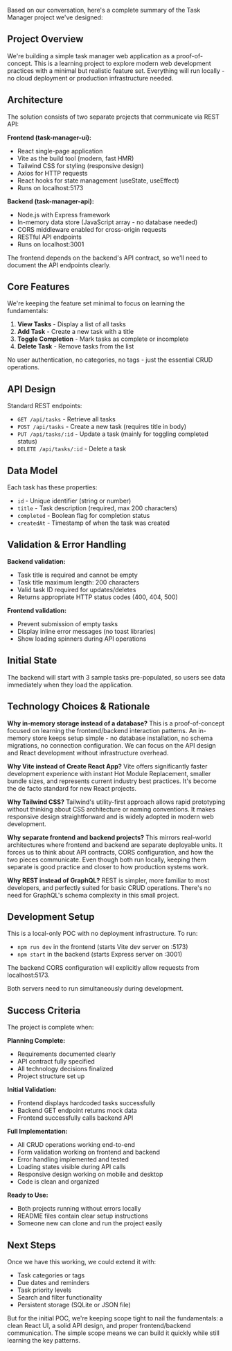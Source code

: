 Based on our conversation, here's a complete summary of the Task Manager project we've designed:

## Project Overview

We're building a simple task manager web application as a proof-of-concept. This is a learning project to explore modern web development practices with a minimal but realistic feature set. Everything will run locally - no cloud deployment or production infrastructure needed.

## Architecture

The solution consists of two separate projects that communicate via REST API:

**Frontend (task-manager-ui):**
- React single-page application
- Vite as the build tool (modern, fast HMR)
- Tailwind CSS for styling (responsive design)
- Axios for HTTP requests
- React hooks for state management (useState, useEffect)
- Runs on localhost:5173

**Backend (task-manager-api):**
- Node.js with Express framework
- In-memory data store (JavaScript array - no database needed)
- CORS middleware enabled for cross-origin requests
- RESTful API endpoints
- Runs on localhost:3001

The frontend depends on the backend's API contract, so we'll need to document the API endpoints clearly.

## Core Features

We're keeping the feature set minimal to focus on learning the fundamentals:

1. **View Tasks** - Display a list of all tasks
2. **Add Task** - Create a new task with a title
3. **Toggle Completion** - Mark tasks as complete or incomplete
4. **Delete Task** - Remove tasks from the list

No user authentication, no categories, no tags - just the essential CRUD operations.

## API Design

Standard REST endpoints:

- `GET /api/tasks` - Retrieve all tasks
- `POST /api/tasks` - Create a new task (requires title in body)
- `PUT /api/tasks/:id` - Update a task (mainly for toggling completed status)
- `DELETE /api/tasks/:id` - Delete a task

## Data Model

Each task has these properties:
- `id` - Unique identifier (string or number)
- `title` - Task description (required, max 200 characters)
- `completed` - Boolean flag for completion status
- `createdAt` - Timestamp of when the task was created

## Validation & Error Handling

**Backend validation:**
- Task title is required and cannot be empty
- Task title maximum length: 200 characters
- Valid task ID required for updates/deletes
- Returns appropriate HTTP status codes (400, 404, 500)

**Frontend validation:**
- Prevent submission of empty tasks
- Display inline error messages (no toast libraries)
- Show loading spinners during API operations

## Initial State

The backend will start with 3 sample tasks pre-populated, so users see data immediately when they load the application.

## Technology Choices & Rationale

**Why in-memory storage instead of a database?**
This is a proof-of-concept focused on learning the frontend/backend interaction patterns. An in-memory store keeps setup simple - no database installation, no schema migrations, no connection configuration. We can focus on the API design and React development without infrastructure overhead.

**Why Vite instead of Create React App?**
Vite offers significantly faster development experience with instant Hot Module Replacement, smaller bundle sizes, and represents current industry best practices. It's become the de facto standard for new React projects.

**Why Tailwind CSS?**
Tailwind's utility-first approach allows rapid prototyping without thinking about CSS architecture or naming conventions. It makes responsive design straightforward and is widely adopted in modern web development.

**Why separate frontend and backend projects?**
This mirrors real-world architectures where frontend and backend are separate deployable units. It forces us to think about API contracts, CORS configuration, and how the two pieces communicate. Even though both run locally, keeping them separate is good practice and closer to how production systems work.

**Why REST instead of GraphQL?**
REST is simpler, more familiar to most developers, and perfectly suited for basic CRUD operations. There's no need for GraphQL's schema complexity in this small project.

## Development Setup

This is a local-only POC with no deployment infrastructure. To run:
- `npm run dev` in the frontend (starts Vite dev server on :5173)
- `npm start` in the backend (starts Express server on :3001)

The backend CORS configuration will explicitly allow requests from localhost:5173.

Both servers need to run simultaneously during development.

## Success Criteria

The project is complete when:

**Planning Complete:**
- Requirements documented clearly
- API contract fully specified
- All technology decisions finalized
- Project structure set up

**Initial Validation:**
- Frontend displays hardcoded tasks successfully
- Backend GET endpoint returns mock data
- Frontend successfully calls backend API

**Full Implementation:**
- All CRUD operations working end-to-end
- Form validation working on frontend and backend
- Error handling implemented and tested
- Loading states visible during API calls
- Responsive design working on mobile and desktop
- Code is clean and organized

**Ready to Use:**
- Both projects running without errors locally
- README files contain clear setup instructions
- Someone new can clone and run the project easily

## Next Steps

Once we have this working, we could extend it with:
- Task categories or tags
- Due dates and reminders
- Task priority levels
- Search and filter functionality
- Persistent storage (SQLite or JSON file)

But for the initial POC, we're keeping scope tight to nail the fundamentals: a clean React UI, a solid API design, and proper frontend/backend communication. The simple scope means we can build it quickly while still learning the key patterns.

